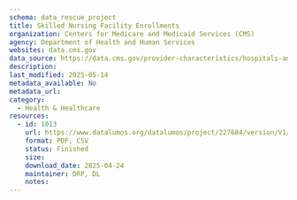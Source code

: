 ```yaml
---
schema: data_rescue_project 
title: Skilled Nursing Facility Enrollments
organization: Centers for Medicare and Medicaid Services (CMS)
agency: Department of Health and Human Services
websites: data.cms.gov
data_source: https://data.cms.gov/provider-characteristics/hospitals-and-other-facilities/skilled-nursing-facility-enrollments
description: 
last_modified: 2025-05-14
metadata_available: No
metadata_url: 
category:
  - Health & Healthcare 
resources:
  - id: 1013
    url: https://www.datalumos.org/datalumos/project/227684/version/V1/view
    format: PDF, CSV
    status: Finished
    size: 
    download_date: 2025-04-24
    maintainer: DRP, DL
    notes: 
---
```

